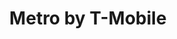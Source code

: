 ---
title: "Metro by T-Mobile"
url: /san-antonio/metro-by-t-mobile-south-new-braunfels-avenue/
shop: Handy
---